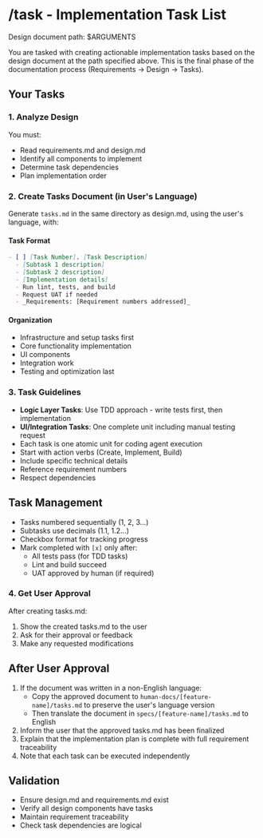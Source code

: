 # /task - Implementation Task List

Design document path: $ARGUMENTS

You are tasked with creating actionable implementation tasks based on the design document at the path specified above. This is the final phase of the documentation process (Requirements → Design → Tasks).

## Your Tasks

### 1. Analyze Design
You must:
- Read requirements.md and design.md
- Identify all components to implement
- Determine task dependencies
- Plan implementation order

### 2. Create Tasks Document (in User's Language)
Generate `tasks.md` in the same directory as design.md, using the user's language, with:

#### Task Format
```markdown
- [ ] [Task Number]. [Task Description]
  - [Subtask 1 description]
  - [Subtask 2 description]
  - [Implementation details]
  - Run lint, tests, and build
  - Request UAT if needed
  - _Requirements: [Requirement numbers addressed]_
```

#### Organization
- Infrastructure and setup tasks first
- Core functionality implementation
- UI components
- Integration work
- Testing and optimization last

### 3. Task Guidelines
- **Logic Layer Tasks**: Use TDD approach - write tests first, then implementation
- **UI/Integration Tasks**: One complete unit including manual testing request
- Each task is one atomic unit for coding agent execution
- Start with action verbs (Create, Implement, Build)
- Include specific technical details
- Reference requirement numbers
- Respect dependencies

## Task Management
- Tasks numbered sequentially (1, 2, 3...)
- Subtasks use decimals (1.1, 1.2...)
- Checkbox format for tracking progress
- Mark completed with `[x]` only after:
  - All tests pass (for TDD tasks)
  - Lint and build succeed
  - UAT approved by human (if required)

### 4. Get User Approval
After creating tasks.md:
1. Show the created tasks.md to the user
2. Ask for their approval or feedback
3. Make any requested modifications

## After User Approval
1. If the document was written in a non-English language:
   - Copy the approved document to `human-docs/[feature-name]/tasks.md` to preserve the user's language version
   - Then translate the document in `specs/[feature-name]/tasks.md` to English
2. Inform the user that the approved tasks.md has been finalized
3. Explain that the implementation plan is complete with full requirement traceability
4. Note that each task can be executed independently

## Validation
- Ensure design.md and requirements.md exist
- Verify all design components have tasks
- Maintain requirement traceability
- Check task dependencies are logical